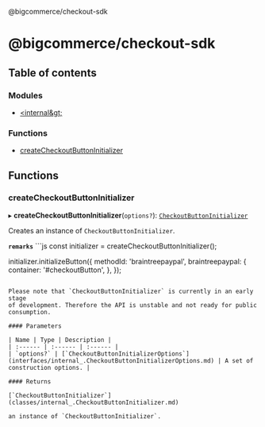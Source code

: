 @bigcommerce/checkout-sdk

# @bigcommerce/checkout-sdk

## Table of contents

### Modules

- [&lt;internal\&gt;](modules/internal_.md)

### Functions

- [createCheckoutButtonInitializer](README.md#createcheckoutbuttoninitializer)

## Functions

### createCheckoutButtonInitializer

▸ **createCheckoutButtonInitializer**(`options?`): [`CheckoutButtonInitializer`](classes/internal_.CheckoutButtonInitializer.md)

Creates an instance of `CheckoutButtonInitializer`.

**`remarks`** ```js
const initializer = createCheckoutButtonInitializer();

initializer.initializeButton({
    methodId: 'braintreepaypal',
    braintreepaypal: {
        container: '#checkoutButton',
    },
});
```

Please note that `CheckoutButtonInitializer` is currently in an early stage
of development. Therefore the API is unstable and not ready for public
consumption.

#### Parameters

| Name | Type | Description |
| :------ | :------ | :------ |
| `options?` | [`CheckoutButtonInitializerOptions`](interfaces/internal_.CheckoutButtonInitializerOptions.md) | A set of construction options. |

#### Returns

[`CheckoutButtonInitializer`](classes/internal_.CheckoutButtonInitializer.md)

an instance of `CheckoutButtonInitializer`.
